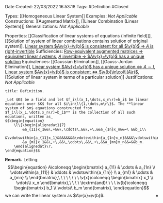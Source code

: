 <br />
<br />

Date Created: 22/03/2022 16:53:18
Tags: #Definition #Closed 

Types: [[Homogeneous Linear System]]
Examples: _Not Applicable_
Constructions: [[Augmented Matrix]], [[Linear Combination (Linear System)]]
Generalizations: _Not Applicable_

Properties: [[Classification of linear systems of equations (infinite field)]], [[Solution of system of linear combinations contains solution of original system]], [Linear system $A\v{x}=\v{b}$ is consistent for all $\v{b}$ $\Rightarrow$ $A$ is right-invertible](Linear%20system%20is%20consistent%20for%20all%20constants%20implies%20coefficient%20matrix%20right-invertible.md)
Sufficiencies: [Row-equivalent augmented matrices $\Rightarrow$ equivalent linear systems](Row-equivalent%20augmented%20matrices%20implies%20equivalent%20linear%20systems.md), [$A$ invertible $\Rightarrow$ $A\v{x}=\v{b}$ has a unique solution](Invertible%20coefficient%20matrix%20implies%20unique%20solution.md)
Equivalences: [[Gaussian Elimination]], [[Gauss-Jordan Elimination]], [Linear system $A\v{x}=\v{b}$ has a unique solution $\Leftrightarrow$ $A\sim I$](Linear%20system%20has%20unique%20solution%20iff%20coefficient%20matrix%20row-equivalent%20to%20identity.md), [Linear system $A\v{x}=\v{b}$ is consistent $\Leftrightarrow$ $\v{b}\in\col\l(A\r)$](Linear%20system%20is%20consistent%20iff%20constant%20matrix%20is%20in%20column%20space%20of%20coefficient%20matrix.md), [[Solution of linear system in terms of a particular solution]]
Justifications: _Not Applicable_

``` ad-Definition
title: Definition.

_Let $K$ be a field and let $f_i\l(x_1,\dots,x_n\r)=b_i$ be linear equations over $K$ for all $i\in\l\{1,\dots,m\r\}$. The **linear system of $m$ equations constructed from $f_i\l(x_1,\dots,x_n\r)=b_i$** is the collection of all such equations, written as_
$$\begin{equation}
    \l\{\begin{alignedat}{7}
        &a_{11}x_1&&\,+&&\,\cdots\,&&\,+\,&&a_{1n}x_n&&=\ &&b_1\\
        &\vdotswithin{a_{11}x_1}&&&&&&&&\vdotswithin{a_{1n}x_n}&&&&\vdotswithin{b_1}\\
        &a_{m1}x_1&&\,+\,&&\,\cdots\,&&\,+\,&&a_{mn}x_n&&=&&b_m.
    \end{alignedat}\r.
\end{equation}$$

```

**Remark.** Letting
$$\begin{equation}
    A\coloneqq
        \begin{bmatrix}
            a_{11} & \cdots & a_{1n} \\
            \vdotswithin{a_{11}} & \ddots & \vdotswithin{a_{1n}} \\
            a_{m1} & \cdots & a_{mn} \\
        \end{bmatrix},\ \ \ \ \ \ \ \ \v{x}\coloneqq
        \begin{bmatrix}
            x_1 \\
            \vdots\\
            x_n
        \end{bmatrix},\ \ \ \ \textrm{and}\ \ \ \ \v{b}\coloneqq
        \begin{bmatrix}
            b_1 \\
            \vdots\\
            b_m
        \end{bmatrix},
\end{equation}$$
we can write the linear system as $A\v{x}=\v{b}$.<span style="float:right;">$\blacklozenge$</span>
